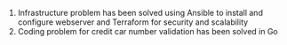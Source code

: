1. Infrastructure problem has been solved using Ansible to install and configure webserver and Terraform for security and scalability
2. Coding problem for credit car number validation has been solved in Go
